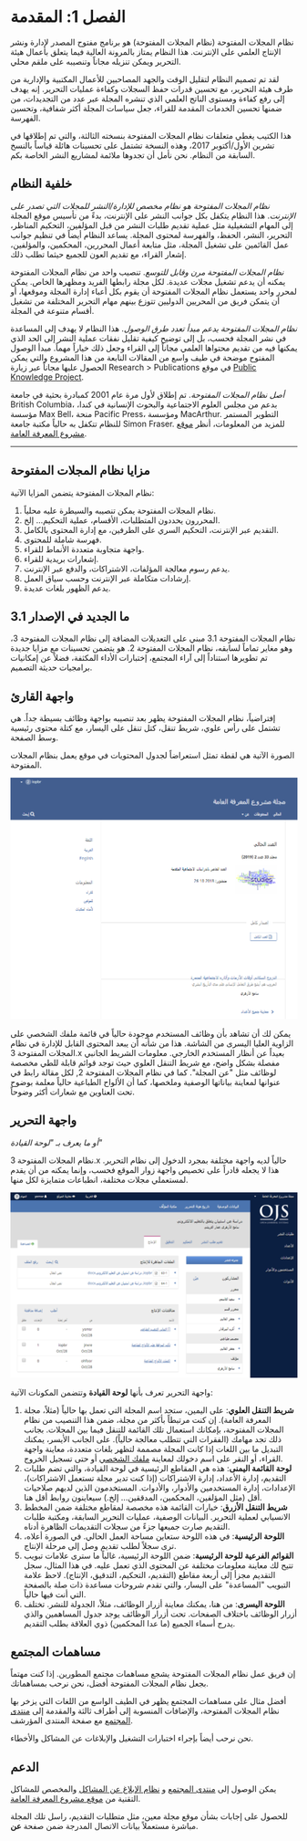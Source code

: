 # الفصل 1: المقدمة

نظام المجلات المفتوحة \(نظام المجلات المفتوحة\) هو برنامج مفتوح المصدر لإدارة ونشر الإنتاج العلمي على الإنترنت. هذا النظام يمتاز بالمرونة العالية فيما يتعلق بأعمال هيئة التحرير ويمكن تنزيله مجاناً وتنصيبه على ملقم محلي.

لقد تم تصميم النظام لتقليل الوقت والجهد المصاحبين للأعمال المكتبية والإدارية من طرف هيئة التحرير، مع تحسين قدرات حفظ السجلات وكفاءة عمليات التحرير. إنه يهدف إلى رفع كفاءة ومستوى الناتج العلمي الذي تنشره المجلة عبر عدد من التجديدات، من ضمنها تحسين الخدمات المقدمة للقراء، جعل سياسات المجلة أكثر شفافية، وتحسين الفهرسة.

هذا الكتيب يغطي متعلقات نظام المجلات المفتوحة بنسخته الثالثة، والتي تم إطلاقها في تشرين الأول/أكتوبر 2017، وهذه النسخة تشتمل على تحسينات هائلة قياساً بالنسخ السابقة من النظام. نحن نأمل أن تجدوها ملائمة لمشاريع النشر الخاصة بكم.

## خلفية النظام

*نظام المجلات المفتوحة هو نظام مخصص للإدارة/النشر للمجلات التي تصدر على الإنترنت*. هذا النظام يتكفل بكل جوانب النشر على الإنترنت، بدءً من تأسيس موقع المجلة إلى المهام التشغيلية مثل عملية تقديم طلبات النشر من قبل المؤلفين، التحكيم المناظر، التحرير، النشر، الحفظ، والفهرسة لمحتوى المجلة. يساعد النظام أيضاً في تنظيم جوانب عمل القائمين على تشغيل المجلة، مثل متابعة أعمال المحررين، المحكمين، والمؤلفين، إشعار القراء، مع تقديم العون للجميع حيثما تطلب ذلك.

*نظام المجلات المفتوحة مرن وقابل للتوسع*. تنصيب واحد من نظام المجلات المفتوحة يمكنه أن يدعم تشغيل مجلات عديدة. لكل مجلة رابطها الفريد ومظهرها الخاص. يمكن لمحرر واحد يستعمل نظام المجلات المفتوحة أن يقوم بكل أعباء إدارة المجلة وموقعها، أو أن يتمكن فريق من المحريين الدوليين تتوزع بينهم مهام التحرير المختلفة من تشغيل أقسام متنوعة في المجلة.

*نظام المجلات المفتوحة يدعم مبدأ تعدد طرق الوصول*. هذا النظام لا يهدف إلى المساعدة في نشر المجلة فحسب، بل إلى توضيح كيفية تقليل نفقات عملية النشر إلى الحد الذي يمكنها فيه من تقديم محتواها العلمي مجاناً إلى القراء وجعل ذلك خياراً مهماً. مبدأ الوصول المفتوح موضحة في طيف واسع من المقالات النابعة من هذا المشروع والتي يمكن الحصول عليها مجاناً عبر زيارة Research > Publications في موقع [Public Knowledge Project](https://pkp.sfu.ca/).

*أصل نظام المجلات المفتوحة*. تم إطلاق لأول مرة عام 2001 كمبادرة بحثية في جامعة British Columbia، بدعم من مجلس العلوم الاجتماعية والبحوث الإنسانية في كندا، مؤسسة Max Bell، منحة Pacific Press، ومؤسسة MacArthur. التطوير المستمر للنظام تتكفل به حالياً مكتبة جامعة Simon Fraser. للمزيد من المعلومات، أنظر [موقع مشروع المعرفة العامة](http://pkp.sfu.ca).

<hr />

## مزايا نظام المجلات المفتوحة

نظام المجلات المفتوحة يتضمن المزايا الآتية:
1. نظام المجلات المفتوحة يمكن تنصيبه والسيطرة عليه محلياً.
2. المحررون يحددون المتطلبات، الأقسام، عملية التحكيم... إلخ.
3. التقديم عبر الإنترنت، التحكيم السري على الطرفين، مع إدارة المحتوى بالكامل.
4. فهرسة شاملة للمحتوى.
5. واجهة متجاوبة متعددة الأنماط للقراء.
6. إشعارات بريدية للقراء.
7. يدعم رسوم معالجة المؤلفات، الاشتراكات، والدفع عبر الإنترنت.
8. إرشادات متكاملة عبر الإنترنت وحسب سياق العمل.
9. يدعم الظهور بلغات عديدة.

## ما الجديد في الإصدار 3.1

نظام المجلات المفتوحة 3.1 مبني على التعديلات المضافة إلى  نظام المجلات المفتوحة 3، وهو مغاير تماماً لسابقه، نظام المجلات المفتوحة 2. هو يتضمن تحسينات مع مزايا جديدة تم تطويرها استناداً إلى آراء المجتمع، إختبارات الأداء المكثفة، فضلاً عن إمكانيات برامجيات حديثة التصميم.

## واجهة القارئ

إفتراضياً، نظام المجلات المفتوحة يظهر بعد تنصيبه بواجهة وظائف بسيطة جداً. هي تشتمل على رأس علوي، شريط تنقل، كتل تنقل على اليسار، مع كتلة محتوى رئيسية وسط الصفحة.

الصورة الآتية هي لقطة تمثل استعراضاً لجدول المحتويات في موقع يعمل بنظام المجلات المفتوحة.

![](./assets/learning-ojs-3-ojs3-interface.png)

يمكن لك أن تشاهد بأن وظائف المستخدم موجودة حالياً في قائمة ملفك الشخصي على الزاوية العليا اليسرى من الشاشة. هذا من شأنه أن يبعد المحتوى القابل للإدارة في نظام المجلات المفتوحة 3.x بعيداً عن أنظار المستخدم الخارجي. معلومات الشريط الجانبي مفصلة بشكل واضح، مع شريط التنقل العلوي حيث توجد قوائم قابلة للطي مخصصة لوظائف مثل "عن المجلة". كما في نظام المجلات المفتوحة 2, لكل مقالة رابط في عنوانها لمعاينة بياناتها الوصفية وملخصها، كما أن الألواح الطباعية حالياً معلمة بوضوح تحت العناوين مع شعارات أكثر وضوحاً.

## واجهة التحرير

_أو ما يعرف بـ "لوحة القيادة"_

نظام المجلات المفتوحة 3.x حالياً لديه واجهة مختلفة بمجرد الدخول إلى نظام التحرير. هذا لا يجعله قادراً على تخصيص واجهة زوار الموقع فحسب، وإنما يمكنه من أن يقدم لمستعملي مجلات مختلفة، انطباعات متمايزة لكل منها.

![](./assets/learning-ojs3.1-ed-dashboard.png)

واجهة التحرير تعرف بأنها **لوحة القيادة** وتتضمن المكونات الآتية:

1. **شريط التنقل العلوي**: على اليمين، ستجد اسم المجلة التي تعمل بها حالياً \(مثلاً، مجلة المعرفة العامة\). إن كنت مرتبطاً بأكثر من مجلة، ضمن هذا التنصيب من نظام المجلات المفتوحة، بإمكانك استعمال تلك القائمة للتنقل فيما بين المجلات. بجانب ذلك تجد مهامك \(الفقرات التي تتطلب معالجة حالياً\). على الجانب الأيسر، يمكنك التبديل ما بين اللغات إذا كانت المجلة مصممة لتظهر بلغات متعددة، معاينة واجهة القراء، أو النقر على اسم دخولك لمعاينة [ملفك الشخصي](./viewing_and_changing_your_profile.md) أو حتى تسجيل الخروج.
2. **لوحة القائمة اليمنى**: هذه هي المقاطع الرئيسية في لوحة القيادة، والتي تضم طلبات التقديم، إدارة الأعداد، إدارة الاشتراكات \(إذا كنت تدير مجلة تستعمل الاشتراكات\)، الإعدادات، إدارة المستخدمين والأدوار، والأدوات. المستخدمون الذين لديهم صلاحيات أقل \(مثل المؤلفين، المحكمين، المدققين... إلخ.\) سيعاينون روابط أقل هنا.
3. **شريط التنقل الأزرق**: خيارات القائمة هذه مخصصة لمقاطع مختلفة ضمن المخطط الانسيابي لعملية التحرير. البيانات الوصفية، عمليات التحرير السابقة، ومكتبة طلبات التقديم صارت جميعها جزءً من سجلات التقديمات الظاهرة أدناه.
4. **اللوحة الرئيسية**: في هذه اللوحة ستعاين مساحة العمل الحالي. في الصورة أعلاه، ترى سجلاً لطلب تقديم وصل إلى مرحلة الإنتاج.
5. **القوائم الفرعية للوحة الرئيسية**: ضمن اللوحة الرئيسية، غالباً ما سترى علامات تبويب تتيح لك معاينة معلومات مختلفة عن المحتوى الذي تعمل عليه. في هذا المثال، سجل التقديم مجزأ إلى أربعة مقاطع \(التقديم، التحكيم، التدقيق، الإنتاج\). لاحظ علامة التبويب "المساعدة" على اليسار، والتي تقدم شروحات مساعدة ذات صلة بالصفحة التي أنت فيها حالياً.
6. **اللوحة اليسرى**: من هنا، يمكنك معاينة أزرار الوظائف، مثلاً، الجدولة للنشر. تختلف أزرار الوظائف باختلاف الصفحات. تحت أزرار الوظائف يوجد جدول المساهمين والذي يدرج أسماء الجميع \(ما عدا المحكمين\) ذوي العلاقة بطلب التقديم.

## مساهمات المجتمع

إن فريق عمل نظام المجلات المفتوحة يشجع مساهمات مجتمع المطورين. إذا كنت مهتماً بجعل نظام المجلات المفتوحة أفضل، نحن نرحب بمساهماتك.

أفضل مثال على مساهمات المجتمع يظهر في الطيف الواسع من اللغات التي يزخر بها نظام المجلات المفتوحة، والإضافات المنسوبة إلى أطراف ثالثة والمقدمة إلى [منتدى المجتمع](https://forum.pkp.sfu.ca/) مع صفحة المنتدى المؤرشف.

نحن نرحب أيضاً بإجراء اختبارات التشغيل والإبلاغات عن المشاكل والأخطاء.

## الدعم

يمكن الوصول إلى [منتدى المجتمع](http://forum.pkp.sfu.ca/) و [نظام الإبلاغ عن المشاكل](https://github.com/pkp/pkp-lib/#issues) والمخصص للمشاكل التقنية من [موقع مشروع المعرفة العامة](https://pkp.sfu.ca).

للحصول على إجابات بشأن موقع مجلة معين، مثل متطلبات التقديم، راسل تلك المجلة مباشرة مستعملاً بيانات الاتصال المدرجة ضمن صفحة **عن**.
